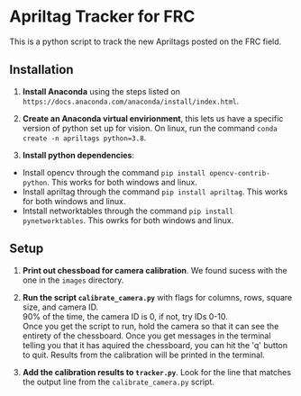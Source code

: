 # Apriltag Tracker for FRC

This is a python script to track the new Apriltags posted on the FRC field.


## Installation

1. **Install Anaconda** using the steps listed on `https://docs.anaconda.com/anaconda/install/index.html`.

2. **Create an Anaconda virtual envirionment**, this lets us have a specific version of python set up for vision. On linux, run the command `conda create -n apriltags python=3.8`.

3. **Install python dependencies**:
* Install opencv through the command `pip install opencv-contrib-python`. This works for both windows and linux.
* Install apriltag through the command `pip install apriltag`. This works for both windows and linux.
* Intstall networktables through the command `pip install pynetworktables`. This owrks for both windows and linux.

## Setup

1. **Print out chessboad for camera calibration**. We found sucess with the one in the `images` directory.
2. **Run the script `calibrate_camera.py`** with flags for columns, rows, square size, and camera ID. <br>
90% of the time, the camera ID is 0, if not, try IDs 0-10. <br>
Once you get the script to run, hold the camera so that it can see the entirety of the chessboard. Once you get messages in the terminal telling you that it has aquired the chessboard, you can hit the 'q' button to quit. Results from the calibration will be printed in the terminal.

3. **Add the calibration results to `tracker.py`**. Look for the line that matches the output line from the `calibrate_camera.py` script.
